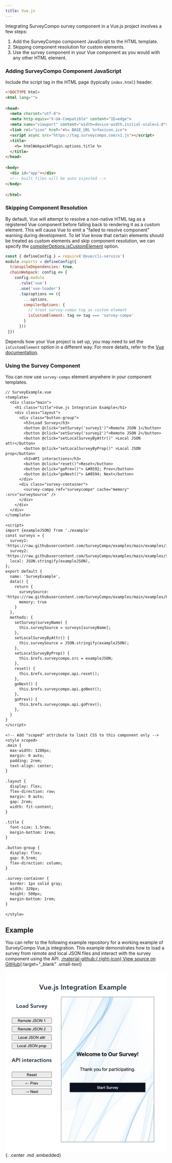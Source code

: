 ```yaml
---
title: Vue.js
---
```


Integrating SurveyCompo survey component in a Vue.js project involves a few steps:

1. Add the SurveyCompo component JavaScript to the HTML template.
2. Skipping component resolution for custom elements.
3. Use the survey component in your Vue component as you would with any other HTML element.

### Adding SurveyCompo Component JavaScript

Include the script tag in the HTML page (typically `index.html`) header.

```html linenums="1" hl_lines="9"
<!DOCTYPE html>
<html lang="">

<head>
  <meta charset="utf-8">
  <meta http-equiv="X-UA-Compatible" content="IE=edge">
  <meta name="viewport" content="width=device-width,initial-scale=1.0">
  <link rel="icon" href="<%= BASE_URL %>favicon.ico">
  <script async src="https://tag.surveycompo.com/v1.js"></script>
  <title>
    <%= htmlWebpackPlugin.options.title %>
  </title>
</head>

<body>
  <div id="app"></div>
  <!-- built files will be auto injected -->
</body>

</html>
```

### Skipping Component Resolution

By default, Vue will attempt to resolve a non-native HTML tag as a registered Vue component before falling back to rendering it as a custom element. This will cause Vue to emit a "failed to resolve component" warning during development. To let Vue know that certain elements should be treated as custom elements and skip component resolution, we can specify the [compilerOptions.isCustomElement](https://vuejs.org/api/application#app-config-compileroptions) option.


```javascript linenums="1" hl_lines="10-13"
const { defineConfig } = require('@vue/cli-service')
module.exports = defineConfig({
  transpileDependencies: true,
  chainWebpack: config => {
    config.module
      .rule('vue')
      .use('vue-loader')
      .tap(options => ({
        ...options,
        compilerOptions: {
          // treat survey-compo tag as custom element
          isCustomElement: tag => tag === 'survey-compo'
        }
      }))
 }})

```

Depends how  your Vue project is set up, you may need to set the `isCustomElement` option in a different way. For more details, refer to the [Vue documentation](https://vuejs.org/guide/extras/web-components).



### Using the Survey Component

You can now use `survey-compo` element anywhere in your component templates.

```vue linenums="1" hl_lines="18"
// SurveyExample.vue
<template>
  <div class="main">
    <h1 class="title">Vue.js Integration Example</h1>
    <div class="layout">
      <div class="button-group">
        <h3>Load Survey</h3>
        <button @click="setSurvey('survey1')">Remote JSON 1</button>
        <button @click="setSurvey('survey2')">Remote JSON 2</button>
        <button @click="setLocalSurveyByAttr()" >Local JSON attr</button>
        <button @click="setLocalSurveyByProp()" >Local JSON prop</button>
        <h3>API interactions</h3>
        <button @click="reset()">Reset</button>
        <button @click="goPrev()"> &#8592; Prev</button>
        <button @click="goNext()"> &#8594; Next</button>
      </div>
      <div class="survey-container">
        <survey-compo ref="surveycompo" cache="memory" :src="surveySource" />
      </div>
    </div>
  </div>
</template>

<script>
import {exampleJSON} from './example'
const surveys = {
  survey1: 'https://raw.githubusercontent.com/SurveyCompo/examples/main/examples/inputs/source.json',
  survey2: 'https://raw.githubusercontent.com/SurveyCompo/examples/main/examples/style/source.json',
  local: JSON.stringify(exampleJSON),
};
export default {
  name: 'SurveyExample',
  data() {
    return {
      surveySource: 'https://raw.githubusercontent.com/SurveyCompo/examples/main/examples/basic/source.json',
      memory: true
    }
  },
  methods: {
    setSurvey(surveyName) {
      this.surveySource = surveys[surveyName];
    },
    setLocalSurveyByAttr() {
      this.surveySource = JSON.stringify(exampleJSON);
    },
    setLocalSurveyByProp() {
      this.$refs.surveycompo.src = exampleJSON;
    },
    reset() {
      this.$refs.surveycompo.api.reset();
    },
    goNext() {
      this.$refs.surveycompo.api.goNext();
    },
    goPrev() {
      this.$refs.surveycompo.api.goPrev();
    },
  }
}
</script>

<!-- Add "scoped" attribute to limit CSS to this component only -->
<style scoped>
.main {
  max-width: 1280px;
  margin: 0 auto;
  padding: 2rem;
  text-align: center;
}

.layout {
  display: flex;
  flex-direction: row;
  margin: 0 auto;
  gap: 2rem;
  width: fit-content;
}

.title {
  font-size: 1.5rem;
  margin-bottom: 1rem;
}

.button-group {
  display: flex;
  gap: 0.5rem;
  flex-direction: column;
}

.survey-container {
  border: 1px solid gray;
  width: 320px;
  height: 500px;
  margin-bottom: 1rem;
}

</style>

```

## Example

You can refer to the following example repository for a working example of SurveyCompo Vue.js integration. This example demonstrates how to load a survey from remote and local JSON files and interact with the survey component using the API. [:material-github:{.right-icon} View source on GitHub](https://github.com/SurveyCompo/example-vue-js){:target="\_blank" .small-text}

![React JS Example](../assets/images/vue.png){: .center .md .embedded}

